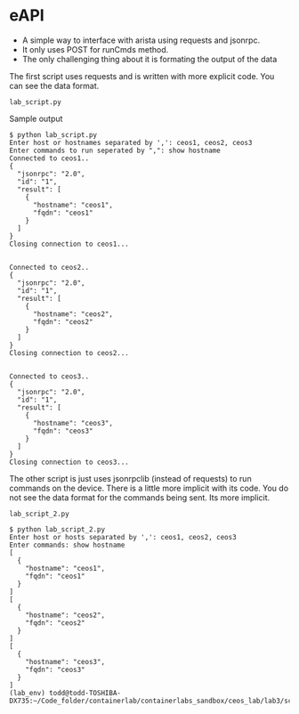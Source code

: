 # eAPI
- A simple way to interface with arista using requests and jsonrpc. 
- It only uses POST for runCmds method.
- The only challenging thing about it is formating the output of the data


The first script uses requests and is written with more explicit code. You can see the data format. 
```
lab_script.py 
```
Sample output
```
$ python lab_script.py 
Enter host or hostnames separated by ',': ceos1, ceos2, ceos3
Enter commands to run seperated by ",": show hostname
Connected to ceos1..
{
  "jsonrpc": "2.0",
  "id": "1",
  "result": [
    {
      "hostname": "ceos1",
      "fqdn": "ceos1"
    }
  ]
}
Closing connection to ceos1...


Connected to ceos2..
{
  "jsonrpc": "2.0",
  "id": "1",
  "result": [
    {
      "hostname": "ceos2",
      "fqdn": "ceos2"
    }
  ]
}
Closing connection to ceos2...


Connected to ceos3..
{
  "jsonrpc": "2.0",
  "id": "1",
  "result": [
    {
      "hostname": "ceos3",
      "fqdn": "ceos3"
    }
  ]
}
Closing connection to ceos3...
```
The other script is just uses jsonrpclib (instead of requests) to run commands on the device. There is a little more implicit with its code. You do not see the data format for the commands being sent. Its more implicit. 
```
lab_script_2.py
```
```
$ python lab_script_2.py 
Enter host or hosts separated by ',': ceos1, ceos2, ceos3
Enter commands: show hostname
[
  {
    "hostname": "ceos1",
    "fqdn": "ceos1"
  }
]
[
  {
    "hostname": "ceos2",
    "fqdn": "ceos2"
  }
]
[
  {
    "hostname": "ceos3",
    "fqdn": "ceos3"
  }
]
(lab_env) todd@todd-TOSHIBA-DX735:~/Code_folder/containerlab/containerlabs_sandbox/ceos_lab/lab3/scripts/controller$ 
```


